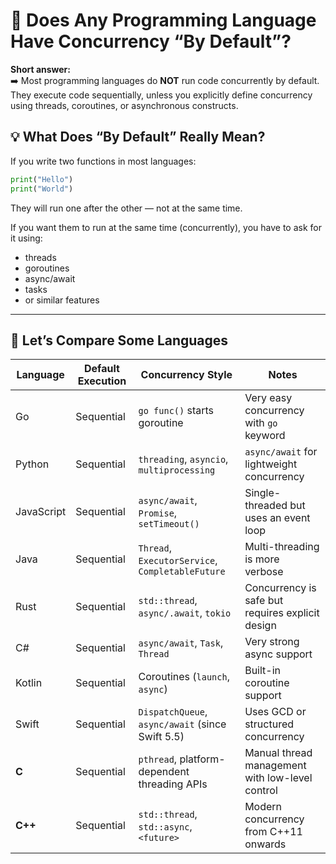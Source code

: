 
# 🧠 Does Any Programming Language Have Concurrency “By Default”?

**Short answer:**  
➡️ Most programming languages do **NOT** run code concurrently by default.  
They execute code sequentially, unless you explicitly define concurrency using threads, coroutines, or asynchronous constructs.

## 💡 What Does “By Default” Really Mean?

If you write two functions in most languages:

```python
print("Hello")
print("World")
```

They will run one after the other — not at the same time.

If you want them to run at the same time (concurrently), you have to ask for it using:

- threads  
- goroutines  
- async/await  
- tasks  
- or similar features

---

## 🚀 Let’s Compare Some Languages

| Language   | Default Execution | Concurrency Style                             | Notes                                              |
|------------|-------------------|-----------------------------------------------|----------------------------------------------------|
| Go         | Sequential        | `go func()` starts goroutine                  | Very easy concurrency with `go` keyword            |
| Python     | Sequential        | `threading`, `asyncio`, `multiprocessing`     | `async/await` for lightweight concurrency          |
| JavaScript | Sequential        | `async/await`, `Promise`, `setTimeout()`      | Single-threaded but uses an event loop             |
| Java       | Sequential        | `Thread`, `ExecutorService`, `CompletableFuture` | Multi-threading is more verbose                |
| Rust       | Sequential        | `std::thread`, `async/.await`, `tokio`        | Concurrency is safe but requires explicit design   |
| C#         | Sequential        | `async/await`, `Task`, `Thread`               | Very strong async support                          |
| Kotlin     | Sequential        | Coroutines (`launch`, `async`)                | Built-in coroutine support                         |
| Swift      | Sequential        | `DispatchQueue`, `async/await` (since Swift 5.5) | Uses GCD or structured concurrency              |
| **C**      | Sequential        | `pthread`, platform-dependent threading APIs  | Manual thread management with low-level control    |
| **C++**    | Sequential        | `std::thread`, `std::async`, `<future>`       | Modern concurrency from C++11 onwards              |

